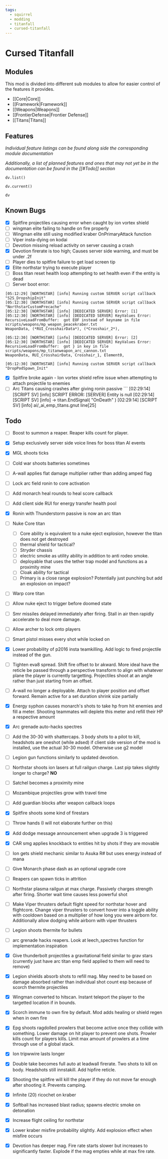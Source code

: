 ```yaml
---
tags:
  - squirrel
  - modding
  - titanfall
  - cursed-titanfall
---
```

# Cursed Titanfall
## Modules
This mod is divided into different sub modules to allow for easier control of the features it provides.
- [[Core|Core]]
- [[Framework|Framework]]
- [[Weapons|Weapons]]
- [[FrontierDefense|Frontier Defense]]
- [[Titans|Titans]]

## Features
*Individual feature listings can be found along side the corresponding module documentation*

*Additionally, a list of planned features and ones that may not yet be in the documentation can be found in the [[#Todo]] section*

```dataviewjs
dv.list()
```
```dataviewjs
dv.current()
```
```dataviewjs
dv
```
## Known Bugs
- [x] Spitfire projectiles causing error when caught by ion vortex shield
- [ ] wingman elite failing to handle on fire properly
- [ ] Wingman elite still using modified kraber OnPrimaryAttack function
- [ ] Viper insta-dying on kodai
- [ ] Devotion missing reload activity on server causing a crash
- [x] Devotion firerate is too high; Causes server side warning, and must be under .2f
- [ ] Player dies to spitfire failure to get load screen tip
- [x] Elite northstar trying to execute player
- [ ] Boss titan reset health loop attempting to set health even if the entity is dead
- [ ] Server boot error:
 ```
[05:12:29] [NORTHSTAR] [info] Running custom SERVER script callback "S2S_DropshipInit"
[05:12:30] [NORTHSTAR] [info] Running custom SERVER script callback "NorthstarCustomPrecache"
[05:12:30] [NORTHSTAR] [info] [DEDICATED SERVER] Error: [1]
[05:12:30] [NORTHSTAR] [info] [DEDICATED SERVER] KeyValues Error: RecursiveLoadFromBuffer:  got EOF instead of keyname in file scripts/weapons/mp_weapon_peacekraber.txt
WeaponData, (*RUI_CrosshairData*), (*Crosshair_2*),

[05:12:30] [NORTHSTAR] [info] [DEDICATED SERVER] Error: [2]
[05:12:30] [NORTHSTAR] [info] [DEDICATED SERVER] KeyValues Error: RecursiveLoadFromBuffer:  got } in key in file scripts/weapons/mp_titanweapon_arc_cannon.txt
WeaponData, RUI_CrosshairData, Crosshair_1, Element0,

[05:12:30] [NORTHSTAR] [info] Running custom SERVER script callback "DropPodSpawn_Init"
```
- [x] Spitfire broke again - Ion vortex shield refire issue when attempting to attach projectile to enemies
- [ ] Arc Titans causing crashes after giving ronin passive
      ```
    [02:29:14] [SCRIPT SV] [info] SCRIPT ERROR: [SERVER] Entity is null
	[02:29:14] [SCRIPT SV] [info]  -> titan.EndSignal( "OnDeath" )
	[02:29:14] [SCRIPT SV] [info] ai/_ai_emp_titans.gnut line[25]
## Todo
- [ ] Boost to summon a reaper. Reaper kills count for player.
- [x] Setup exclusively server side voice lines for boss titan AI events
- [x] MGL shoots ticks
- [ ] Cold war shoots batteries sometimes
- [ ] A-wall applies flat damage multiplier rather than adding amped flag
- [ ] Lock arc field ronin to core activation
- [ ] Add monarch heal rounds to heal score callback
- [ ] Add client side RUI for energy transfer health pool
- [x] Ronin with Thunderstorm passive is now an arc titan
- [ ] Nuke Core titan
	- [ ] Core ability is equivalent to a nuke eject explosion, however the titan does not get destroyed
	- [ ] thermal shield for tactical?
	- [ ] Stryder chassis
	- [ ] electric smoke as utility ability in addition to anti rodeo smoke.
	- [ ] deployable that uses the tether trap model and functions as a proximity mine
	- [ ] Cloak ability for tactical
	- [ ] Primary is a close range explosion? Potentially just punching but add an explosion on impact?
- [ ] Warp core titan
- [ ] Allow nuke eject to trigger before doomed state
- [ ] Smr missiles delayed immediately after firing. Stall in air then rapidly accelerate to deal more damage.
- [ ] Allow archer to lock onto players
- [ ] Smart pistol misses every shot while locked on
- [x] Lower probability of p2016 insta teamkilling. Add logic to fired projectile instead of the gun.
- [ ] Tighten eva8 spread. Shift fire offset to br akward. More ideal have the reticle be passed through a perspective transform to align with whatever plane the player is currently targetting. Projectiles shoot at an angle rather than just starting from an offset.
- [ ] A-wall no longer a deployable. Attach to player position and offset forward. Remain active for a set duration shrink size partially
- [x] Energy syphon causes monarch's shots to take hp from hit enemies and fill a meter. Shooting teammates will deplete this meter and refill their HP a respective amount
- [x] Arc grenade auto-hacks spectres
- [ ] Add the 30-30 with shattercaps. 3 body shots to a pilot to kill, headshots are oneshot (while adsed) if client side version of the mod is installed, use the actual 30-30 model. Otherwise use g2 model
- [ ] Legion gun functions similarly to updated devotion.
- [ ] Northstar shoots ion lasers at full railgun charge. Last pip takes slightly longer to charge? **NO** 
- [ ] Satchel becomes a proximity mine
- [ ] Mozambique projectiles grow with travel time
- [ ] Add guardian blocks after weapon callback loops
- [x] Spitfire shoots some kind of firestars
- [ ] Throw hands (I will not elaborate further on this)
- [x] Add dodge message announcement when upgrade 3 is triggered
- [x] CAR smg applies knockback to entities hit by shots if they are movable
- [ ] Ion gets shield mechanic similar to Asuka R# but uses energy instead of mana
- [ ] Give Monarch phase dash as an optional upgrade core
- [ ] Reapers can spawn ticks in attrition
- [ ] Northstar plasma railgun at max charge. Passively charges strength after firing. Shorter wait time causes less powerful shot
- [ ] Make Viper thrusters default flight speed for northstar hover and flightcore. Change viper thrusters to convert hover into a toggle ability with cooldown based on a multiplier of how long you were airborn for. Additionally allow dodging while airborn with viper thrusters
- [ ] Legion shoots thermite for bullets
- [ ] arc grenade hacks reapers. Look at leech_spectres function for implementation inspiration
- [x] Give thunderbolt projectiles a gravitational field similar to grav stars (currently just have arc titan emp field applied to them will need to remove)
- [x] Legion shields absorb shots to refill mag. May need to be based on damage absorbed rather than individual shot count esp because of scorch thermite projectiles

- [X] Wingman converted to hitscan. Instant teleport the player to the targetted location if in bounds.

- [X] Scorch immune to own fire by default. Mod adds healing or shield regen when in own fire

- [X] Epg shoots ragdolled prowlers that become active once they collide with something. Lower damage on hit player to prevent one shots. Prowler kills count for players kills. Limit max amount of prowlers at a time through use of a global stack.

- [X] Ion tripwwire lasts longer

- [X] Double take becomes full auto at leadwall firerate. Two shots to kill on body. Headshots still innstakill. Add hipfire reticle.

- [X] Shooting the spitfire will kill the player if they do not move far enough after shooting it. Prevents camping.

- [X] Infinite (20) ricochet on kraber

- [X] Softball has increased blast radius; spawns electric smoke on detonation

- [x] Increase flight ceiling for northstar

- [X] Lower kraber misfire probability slightly. Add explosion effect when misfire occurs

- [X] Devotion has deeper mag. Fire rate starts slower but increases to significantly faster. Explode if the mag empties while at max fire rate.